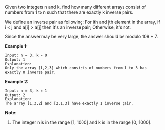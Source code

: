 Given two integers n and k, find how many different arrays consist of numbers from 1 to n such that there are exactly k inverse pairs.

We define an inverse pair as following: For ith and jth element in the array, if i < j and a[i] > a[j] then it's an inverse pair; Otherwise, it's not.

Since the answer may be very large, the answer should be modulo 109 + 7.

**Example 1:**
```
Input: n = 3, k = 0
Output: 1
Explanation: 
Only the array [1,2,3] which consists of numbers from 1 to 3 has exactly 0 inverse pair.
```
**Example 2:**
```
Input: n = 3, k = 1
Output: 2
Explanation: 
The array [1,3,2] and [2,1,3] have exactly 1 inverse pair.
```
**Note:**
1. The integer n is in the range [1, 1000] and k is in the range [0, 1000].

